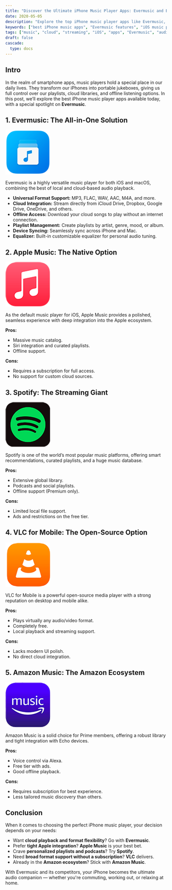 ```yaml
---
title: "Discover the Ultimate iPhone Music Player Apps: Evermusic and Beyond"
date: 2020-05-05
description: "Explore the top iPhone music player apps like Evermusic, Apple Music, Spotify, VLC, and Amazon Music. Compare features, offline playback, cloud support, and format compatibility to find the perfect music player for your iPhone."
keywords: ["best iPhone music apps", "Evermusic features", "iOS music players", "offline music playback", "cloud music player", "Spotify iOS", "Apple Music vs Evermusic", "VLC for iPhone", "Amazon Music iOS"]
tags: ["music", "cloud", "streaming", "iOS", "apps", "Evermusic", "audio players", "offline playback", "Apple Music", "Spotify"]
draft: false
cascade:
  type: docs
---
```


## Intro

In the realm of smartphone apps, music players hold a special place in our daily lives. They transform our iPhones into portable jukeboxes, giving us full control over our playlists, cloud libraries, and offline listening options. In this post, we’ll explore the best iPhone music player apps available today, with a special spotlight on **Evermusic**.

## 1. Evermusic: The All-in-One Solution

![Evermusic: The All-in-One Solution](21260c_d147aee33c224720ad46d0baff786e32~mv2.png)

Evermusic is a highly versatile music player for both iOS and macOS, combining the best of local and cloud-based audio playback.

- **Universal Format Support:** MP3, FLAC, WAV, AAC, M4A, and more.
- **Cloud Integration:** Stream directly from iCloud Drive, Dropbox, Google Drive, OneDrive, and others.
- **Offline Access:** Download your cloud songs to play without an internet connection.
- **Playlist Management:** Create playlists by artist, genre, mood, or album.
- **Device Syncing:** Seamlessly sync across iPhone and Mac.
- **Equalizer:** Built-in customizable equalizer for personal audio tuning.

## 2. Apple Music: The Native Option

![Apple Music](21260c_2cde783631a2445ab7c749f0366d66b7~mv2.png)

As the default music player for iOS, Apple Music provides a polished, seamless experience with deep integration into the Apple ecosystem.

**Pros:**

- Massive music catalog.
- Siri integration and curated playlists.
- Offline support.

**Cons:**

- Requires a subscription for full access.
- No support for custom cloud sources.

## 3. Spotify: The Streaming Giant

![Spotify](21260c_351e757261d441e9af8d2751b8eb0a9a~mv2.png)

Spotify is one of the world’s most popular music platforms, offering smart recommendations, curated playlists, and a huge music database.

**Pros:**

- Extensive global library.
- Podcasts and social playlists.
- Offline support (Premium only).

**Cons:**

- Limited local file support.
- Ads and restrictions on the free tier.

## 4. VLC for Mobile: The Open-Source Option

![VLC for Mobile](21260c_562e9a57e3a3427e8adcbf0c2d03f9c6~mv2.png)

VLC for Mobile is a powerful open-source media player with a strong reputation on desktop and mobile alike.

**Pros:**

- Plays virtually any audio/video format.
- Completely free.
- Local playback and streaming support.

**Cons:**

- Lacks modern UI polish.
- No direct cloud integration.

## 5. Amazon Music: The Amazon Ecosystem

![Amazon Music](21260c_2b6e625a3bcf4124a75434672dd19aaa~mv2.png)

Amazon Music is a solid choice for Prime members, offering a robust library and tight integration with Echo devices.

**Pros:**

- Voice control via Alexa.
- Free tier with ads.
- Good offline playback.

**Cons:**

- Requires subscription for best experience.
- Less tailored music discovery than others.

## Conclusion

When it comes to choosing the perfect iPhone music player, your decision depends on your needs:

- Want **cloud playback and format flexibility**? Go with **Evermusic**.
- Prefer **tight Apple integration**? **Apple Music** is your best bet.
- Crave **personalized playlists and podcasts**? Try **Spotify**.
- Need **broad format support without a subscription**? **VLC** delivers.
- Already in the **Amazon ecosystem**? Stick with **Amazon Music**.

With Evermusic and its competitors, your iPhone becomes the ultimate audio companion — whether you're commuting, working out, or relaxing at home.